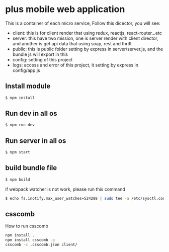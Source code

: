 # plus mobile web application

This is a container of each micro service, Follow this dicector, you will see:

- client: this is for client render that using redux, reactjs, react-router...etc
- server: this have two mission, one is server render with client director, and another is get api data that using soap, rest and thrift
- public: this is public folder setting by express in server/server.js, and the bundle js will export in this
- config: setting of this project
- logs: access and error of this project, it setting by express in config/app.js

## Install module
```bash
$ npm install
```

## Run dev in all os
```bash
$ npm run dev
```

## Run server in all os
```bash
$ npm start
```

## build bundle file
```bash
$ npm build
```

if webpack watcher is not work, please run this command
```bash
$ echo fs.inotify.max_user_watches=524288 | sudo tee -a /etc/sysctl.conf && sudo sysctl -p
```

## csscomb
How to run csscomb
```bash
npm install . 
npm install csscomb -g
csscomb -c .csscomb.json client/ 
```

